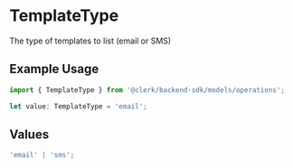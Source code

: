 # TemplateType

The type of templates to list (email or SMS)

## Example Usage

```typescript
import { TemplateType } from '@clerk/backend-sdk/models/operations';

let value: TemplateType = 'email';
```

## Values

```typescript
'email' | 'sms';
```
